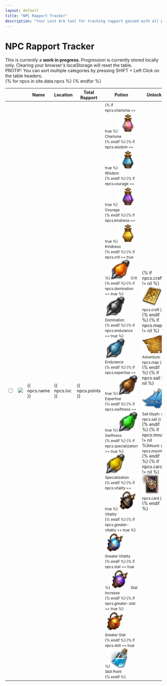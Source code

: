 ```yaml
---
layout: default
title: "NPC Rapport Tracker"
description: "Your Lost Ark tool for tracking rapport gained with all possible NPCs. Find their location and sort by the fastest or longest ones to farm."
---
```


<h1>NPC Rapport Tracker</h1>

<div class="progressbar-container">
  <div class="progressbar-bar"></div>
  <div class="progressbar-label"></div>
</div>
<div class = "ready"></div>

<div class="alert alert-danger" role="alert">
  This is currently a <strong>work in progress</strong>. Progression is currently stored locally only. Clearing your browser's localStorage will reset the table.
</div>

<div class="alert alert-info" role="alert">
  PROTIP: You can sort multiple categories by pressing SHIFT + Left Click on the table headers.
</div>

<table id="sortTable" class="display dt-responsive nowrap">
  <thead>
    <tr>
      <th class="no-sort"></th>
      <th class="npc-icon-column no-sort"></th>
      <th>Name</th>
      <th>Location</th>
      <th>Total Rapport</th>
      <th>Potion</th>
      <th>Unlock</th>
      <th>Collection</th>
      <th>Hire</th>
    </tr>
  </thead>
  <tbody>
    {% for npcs in site.data.npcs %}
      <tr>
        <td>
          <input type="checkbox" id="{{ npcs.id }}" class="box">
        </td>
        <td>
            <img class="npc-icon" src="/assets/img/npc/{{ npcs.icon }}" />
        </td>
        <td> 
          {{ npcs.name }}
        </td>        
        <td>
          {{ npcs.loc }}
        </td>
        <td>
          {{ npcs.points }}
        </td>
        <td>
          <small>
          {% if npcs.charisma == true %}<img class="lost-icon" src="/assets/img/icon/Charisma.png" /> Charisma<br />{% endif %}
          {% if npcs.wisdom == true %}<img class="lost-icon" src="/assets/img/icon/Wisdom.png" /> Wisdom<br />{% endif %}
          {% if npcs.courage == true %}<img class="lost-icon" src="/assets/img/icon/Courage.png" /> Courage<br />{% endif %}
          {% if npcs.kindness == true %}<img class="lost-icon" src="/assets/img/icon/Kindness.png" /> Kindness<br />{% endif %}
          {% if npcs.crit == true %}<img class="lost-icon" src="/assets/img/icon/Crit.png" /> Crit<br />{% endif %}
          {% if npcs.domination == true %}<img class="lost-icon" src="/assets/img/icon/Domination.png" /> Domination<br />{% endif %}
          {% if npcs.endurance == true %}<img class="lost-icon" src="/assets/img/icon/Endurance.png" /> Endurance<br />{% endif %}
          {% if npcs.expertise == true %}<img class="lost-icon" src="/assets/img/icon/Expertise.png" /> Expertise<br />{% endif %}
          {% if npcs.swiftness == true %}<img class="lost-icon" src="/assets/img/icon/Swiftness.png" /> Swiftness<br />{% endif %}
          {% if npcs.specialization == true %}<img class="lost-icon" src="/assets/img/icon/Specialization Increase.png" /> Specialization<br />{% endif %}
          {% if npcs.vitality == true %}<img class="lost-icon" src="/assets/img/icon/Vitality Increase.png" /> Vitality<br />{% endif %}
          {% if npcs.greater-vitality == true %}<img class="lost-icon" src="/assets/img/icon/Greater Vitality.png" /> Greater Vitality<br />{% endif %}
          {% if npcs.stat == true %}<img class="lost-icon" src="/assets/img/icon/Stat Increase.png" /> Stat Increase<br />{% endif %}
          {% if npcs.greater-stat == true %}<img class="lost-icon" src="/assets/img/icon/Greater Stat Increase.png" /> Greater Stat<br />{% endif %}
          {% if npcs.skill == true %}<img class="lost-icon" src="/assets/img/icon/Skill Point.png" /> Skill Point<br />{% endif %}
          </small>
        </td>
        <td>
          {% if npcs.craft != nil %}<img class="lost-icon" src="/assets/img/icon/crafting.png" /> <small>{{ npcs.craft }}<br /></small>{% endif %}
          {% if npcs.map != nil %}<img class="lost-icon" src="/assets/img/icon/map.png" /> <small>Adventure: {{ npcs.map }}<br /></small>{% endif %}
          {% if npcs.sail != nil %}<img class="lost-icon" src="/assets/img/icon/icon_ship_1.png" /> <small>Sail Glyph: {{ npcs.sail }}<br /></small>{% endif %}
          {% if npcs.mount != nil %}<small>Mount: {{ npcs.mount }}</small><br/>{% endif %}
          {% if npcs.card != nil %}<img class="lost-icon" src="/assets/img/icon/card.png" /> <small>{{ npcs.card }}</small><br/>{% endif %}
        </td>
        <td>
          {% if npcs.giant != nil %} <img class="lost-icon" src="/assets/img/icon/giant-heart.png" /> <small>{{ npcs.giant }} Giant Heart</small><br/>{% endif %}
          {% if npcs.masterpiece != nil %} <img class="lost-icon" src="/assets/img/icon/masterpiece.png" /><small>Masterpiece {{ npcs.masterpiece }}</small><br/>{% endif %}
          {% if npcs.omnium != nil %} <img class="lost-icon" src="/assets/img/icon/omnium.png" /> <small>Omnium Star {{ npcs.omnium }}</small><br/>{% endif %}
          {% if npcs.island != nil %}<img class="lost-icon" src="/assets/img/icon/island.png" /> <small>{{ npcs.island }}</small><br/>{% endif %}
        </td>
        <td>
          {% if npcs.crew != nil %}<img class="lost-icon" src="/assets/img/icon/crew.png" /> <small>Crew: {{ npcs.crew }}</small><br/>{% endif %}
          {% if npcs.sailor != nil %}<img class="lost-icon" src="/assets/img/icon/sailor.png" /> <small>Sailor: {{ npcs.sailor }}</small><br/>{% endif %}
        </td>
      </tr>
    {% endfor %}
  </tbody>
</table>
